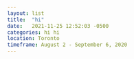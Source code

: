 ```yaml
---
layout: list
title:  "hi"
date:   2021-11-25 12:52:03 -0500
categories: hi hi
location: Toronto
timeframe: August 2 - September 6, 2020
---
```


